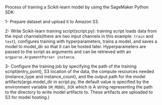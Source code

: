 Process of training a Scikit-learn model by using the SageMaker Python SDK:

1- Prepare dataset and upload it to Amazon S3.

2- Write Scikit-learn training script(script.py):
training script loads data from the input channels(there are two input channels in this example: `train` and `test`), configures training with hyperparameters, trains a model, and saves a model to model_dir so that it can be hosted later. Hyperparameters are passed to the script as arguments and can be retrieved with an `argparse.ArgumentParser instance`.

3- Configure the training job by specifying the path of the training script(entry_point), S3 location of the data, 
the compute resources needed (instance_type and instance_count), 
and the output path for the model artifacts(args.model_dir in script.py, the default value is specified by the 
environment variable `SM_MODEL_DIR` which is  A string representing the path to the directory to write 
model artifacts to. These artifacts are uploaded to S3 for model hosting.)
